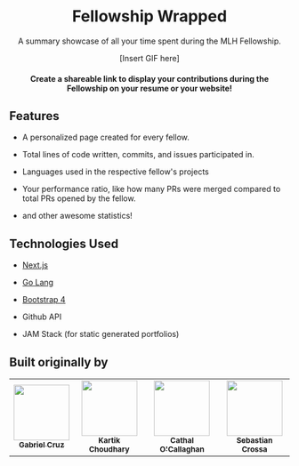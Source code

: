<center>

# Fellowship Wrapped

A summary showcase of all your time spent during the MLH Fellowship.

[Insert GIF here]

#### Create a shareable link to display your contributions during the Fellowship on your resume or your website!

</center>


## Features

- A personalized page created for every fellow.

- Total lines of code written, commits, and issues participated in.

- Languages used in the respective fellow's projects

- Your performance ratio, like how many PRs were merged compared to total PRs opened by the fellow.

- and other awesome statistics!

## Technologies Used

- [Next.js](https://nextjs.org/)

- [Go Lang](https://golang.org/)

- [Bootstrap 4](https://getbootstrap.com/)

- Github API

- JAM Stack (for static generated portfolios)

## Built originally by

<table>
  <tr>
    <td align="center"><a href="https://gmcruz.me/"><img src="https://avatars1.githubusercontent.com/u/8129788?s=400&u=93725230cac5a1e8eb03f65e548e59d4cd14d70a&v=4" width="100px;" alt=""/><br /><sub><b>
Gabriel Cruz</b></sub></a></td>
    <td align="center"><a href="https://kartikcho.github.io"><img src="https://avatars1.githubusercontent.com/u/48270786?v=4" width="100px;" alt=""/><br /><sub><b>Kartik Choudhary</b></sub></a></td>
    <td align="center"><a href="https://iamcathal.github.io/"><img src="https://avatars0.githubusercontent.com/u/6561327?s=400&u=3746478b26e66ebe22eba9ba20097b477c455cc3&v=4" width="100px;" alt=""/><br /><sub><b>Cathal O'Callaghan</b></sub></a></td>
    <td align="center"><a href="http://sebastiancrossa.com/"><img src="https://avatars2.githubusercontent.com/u/20131547?s=400&u=90fe733b6d501490b786b039f3f9e9e19da042c2&v=4" width="100px;" alt=""/><br /><sub><b>Sebastian Crossa</b></sub></a></td>
  </tr>
</table>

